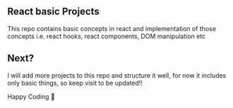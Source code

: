 ## React basic Projects

This repo contains basic concepts in react and implementation of those concepts i.e. react hooks, react components, DOM manipulation etc

## Next?

I will add more projects to this repo and structure it well, for now it includes only basic things, so keep visit to be updated!!

Happy Coding 🚀